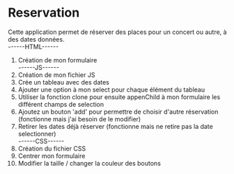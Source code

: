 # Reservation
 Cette application permet de réserver des places pour un concert ou autre, à des dates données.  
 ------HTML------  
 1. Création de mon formulaire  
 ------JS------  
 2. Création de mon fichier JS  
 3. Crée un tableau avec des dates  
 4. Ajouter une option à mon select pour chaque élément du tableau  
 5. Utiliser la fonction clone pour ensuite appenChild à mon formulaire les différent champs de selection  
 6. Ajoutez un bouton 'add' pour permettre de choisir d'autre réservation (fonctionne mais j'ai besoin de le modifier)  
 7. Retirer les dates déjà réserver (fonctionne mais ne retire pas la date selectionner)  
 ------CSS------  
 8. Création du fichier CSS  
 9. Centrer mon formulaire  
 10. Modifier la taille / changer la couleur des boutons  